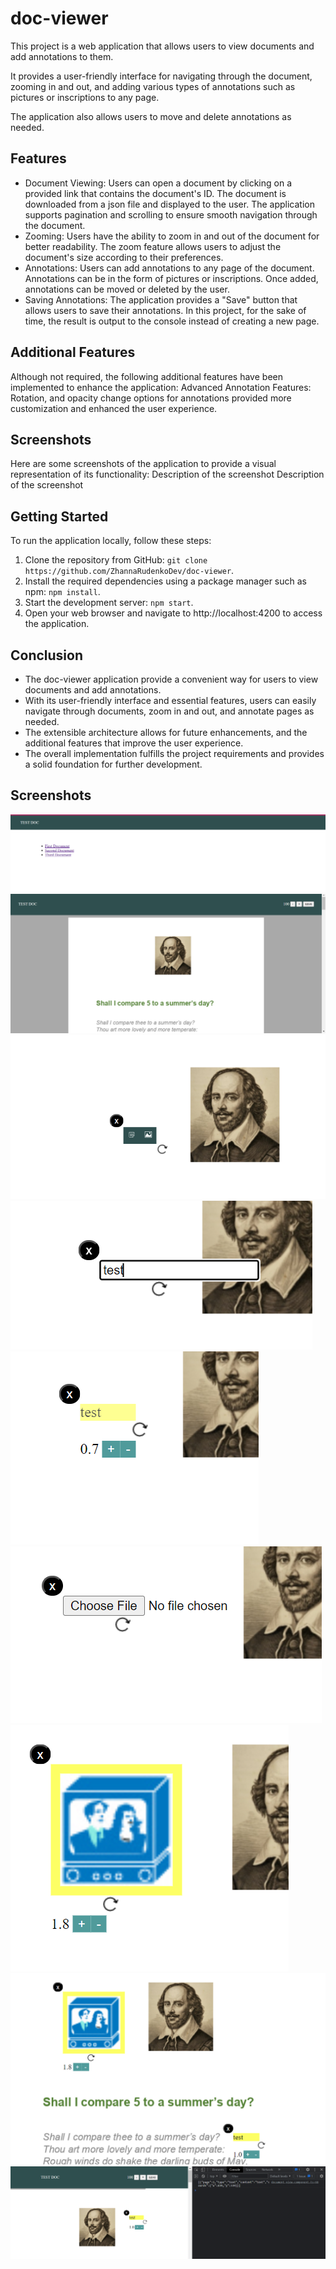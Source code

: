 # doc-viewer
This project is a web application that allows users to view documents and add annotations to them.

It provides a user-friendly interface for navigating through the document, zooming in and out, and adding various types of annotations such as pictures or inscriptions to any page.

The application also allows users to move and delete annotations as needed.
## Features
- Document Viewing: Users can open a document by clicking on a provided link that contains the document's ID. The document is downloaded from a json file and displayed to the user. The application supports pagination and scrolling to ensure smooth navigation through the document.
- Zooming: Users have the ability to zoom in and out of the document for better readability. The zoom feature allows users to adjust the document's size according to their preferences.
- Annotations: Users can add annotations to any page of the document. Annotations can be in the form of pictures or inscriptions. Once added, annotations can be moved or deleted by the user.
- Saving Annotations: The application provides a "Save" button that allows users to save their annotations. In this project, for the sake of time, the result is output to the console instead of creating a new page.
## Additional Features
Although not required, the following additional features have been implemented to enhance the application:
Advanced Annotation Features: Rotation, and opacity change options for annotations provided more customization and enhanced the user experience.
## Screenshots
Here are some screenshots of the application to provide a visual representation of its functionality:
Description of the screenshot
Description of the screenshot

## Getting Started
To run the application locally, follow these steps:
1. Clone the repository from GitHub: `git clone https://github.com/ZhannaRudenkoDev/doc-viewer`.
2. Install the required dependencies using a package manager such as npm: `npm install`.
3. Start the development server: `npm start`.
4. Open your web browser and navigate to http://localhost:4200 to access the application.

## Conclusion
- The doc-viewer application provide a convenient way for users to view documents and add annotations.
- With its user-friendly interface and essential features, users can easily navigate through documents, zoom in and out, and annotate pages as needed.
- The extensible architecture allows for future enhancements, and the additional features that improve the user experience.
- The overall implementation fulfills the project requirements and provides a solid foundation for further development.

## Screenshots
![1](./doc-viewer/src/assets/screenshots/Screenshot%202023-05-25%20120520.png)
![2](./doc-viewer/src/assets/screenshots/Screenshot%202023-05-25%20120605.png)
![3](./doc-viewer/src/assets/screenshots/Screenshot%202023-05-25%20120700.png)
![4](./doc-viewer/src/assets/screenshots/Screenshot%202023-05-25%20120728.png)
![5](./doc-viewer/src/assets/screenshots/Screenshot%202023-05-25%20120801.png)
![6](./doc-viewer/src/assets/screenshots/Screenshot%202023-05-25%20120837.png)
![7](./doc-viewer/src/assets/screenshots/Screenshot%202023-05-25%20120916.png)
![8](./doc-viewer/src/assets/screenshots/Screenshot%202023-05-25%20120950.png)
![9](./doc-viewer/src/assets/screenshots/Screenshot%202023-05-25%20121128.png)

